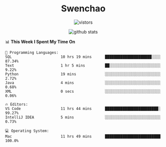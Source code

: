 <h1 align="center">Swenchao</h3>

<p align="center">
  <img src="https://visitor-badge.glitch.me/badge?page_id=Swenchao" alt="vistors" />
</p>

<p align="center">
  <img src="https://github-readme-stats.vercel.app/api?username=Swenchao&count_private=true&show_icons=true&theme=vue-dark&hide_title=true" alt="github stats" />
</p>

<!--START_SECTION:waka-->
📊 **This Week I Spent My Time On** 

```text
💬 Programming Languages: 
SQL                      10 hrs 19 mins      █████████████████████░░░░   87.34% 
Text                     1 hr 5 mins         ██░░░░░░░░░░░░░░░░░░░░░░░   9.22% 
Python                   19 mins             ░░░░░░░░░░░░░░░░░░░░░░░░░   2.72% 
Java                     4 mins              ░░░░░░░░░░░░░░░░░░░░░░░░░   0.68% 
XML                      0 secs              ░░░░░░░░░░░░░░░░░░░░░░░░░   0.06%

🔥 Editors: 
VS Code                  11 hrs 44 mins      ████████████████████████░   99.27% 
IntelliJ IDEA            5 mins              ░░░░░░░░░░░░░░░░░░░░░░░░░   0.73%

💻 Operating System: 
Mac                      11 hrs 49 mins      █████████████████████████   100.0%

```


<!--END_SECTION:waka-->
